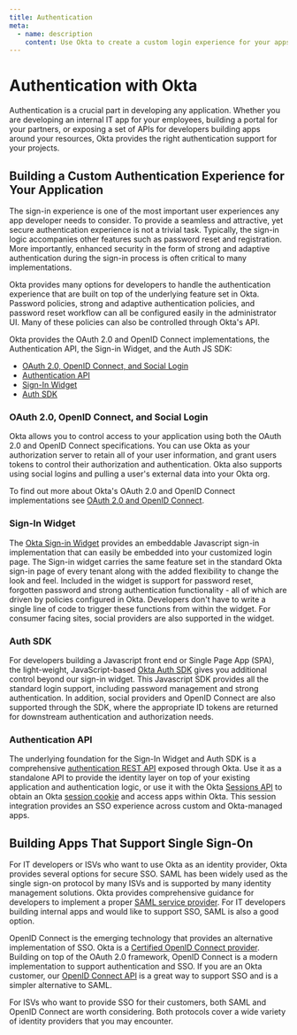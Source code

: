 ```yaml
---
title: Authentication
meta:
  - name: description
    content: Use Okta to create a custom login experience for your apps. Learn more about OAuth 2.0 and OIDC implementations, the Authentication API, and the Sign-in Widget.
---
```


# Authentication with Okta

Authentication is a crucial part in developing any application.  Whether you are developing an internal IT app for your employees, building a portal for your partners, or exposing a set of APIs for developers building apps around your resources, Okta provides the right authentication support for your projects.

## Building a Custom Authentication Experience for Your Application

The sign-in experience is one of the most important user experiences any app developer needs to consider. To provide a seamless and attractive, yet secure authentication experience is not a trivial task. Typically, the sign-in logic accompanies other features such as password reset and registration. More importantly, enhanced security in the form of strong and adaptive authentication during the sign-in process is often critical to many implementations.

Okta provides many options for developers to handle the authentication experience that are built on top of the underlying feature set in Okta. Password policies, strong and adaptive authentication policies, and password reset workflow can all be configured easily in the administrator UI. Many of these policies can also be controlled through Okta's API.

Okta provides the OAuth 2.0 and OpenID Connect implementations, the Authentication API, the Sign-in Widget, and the Auth JS SDK:

* [OAuth 2.0, OpenID Connect, and Social Login](#oauth-20-openid-connect-and-social-login)
* [Authentication API](#authentication-api)
* [Sign-In Widget](#sign-in-widget)
* [Auth SDK](#auth-sdk)

### OAuth 2.0, OpenID Connect, and Social Login

Okta allows you to control access to your application using both the OAuth 2.0 and OpenID Connect specifications. You can use Okta as your authorization server to retain all of your user information, and grant users tokens to control their authorization and authentication. Okta also supports using social logins and pulling a user's external data into your Okta org.

To find out more about Okta's OAuth 2.0 and OpenID Connect implementations see [OAuth 2.0 and OpenID Connect](/docs/concepts/auth-overview/).

### Sign-In Widget

The [Okta Sign-in Widget](/code/javascript/okta_sign-in_widget/) provides an embeddable Javascript sign-in implementation that can easily be embedded into your customized login page.  The Sign-in widget carries the same feature set in the standard Okta sign-in page of every tenant along with the added flexibility to change the look and feel.  Included in the widget is support for password reset, forgotten password and strong authentication functionality - all of which are  driven by policies configured in Okta.  Developers don't have to write a single line of code to trigger these functions from within the widget. For consumer facing sites, social providers are also supported in the widget.

### Auth SDK

For developers building a Javascript front end or Single Page App (SPA), the light-weight, JavaScript-based [Okta Auth SDK](/code/javascript/okta_auth_sdk/) gives you additional control beyond our sign-in widget.  This Javascript SDK provides all the standard login support, including password management and strong authentication.  In addition, social providers and OpenID Connect are also supported through the SDK, where the appropriate ID tokens are returned for downstream authentication and authorization needs.

### Authentication API

The underlying foundation for the Sign-In Widget and Auth SDK is a comprehensive [authentication REST API](/docs/reference/api/authn/) exposed through Okta.  Use it as a standalone API to provide the identity layer on top of your existing application and authentication logic, or use it with the Okta [Sessions API](/docs/reference/api/sessions/) to obtain an Okta [session cookie](/docs/guides/session-cookie/) and access apps within Okta. This session integration provides an SSO experience across custom and Okta-managed apps.

## Building Apps That Support Single Sign-On

For IT developers or ISVs who want to use Okta as an identity provider, Okta provides several options for secure SSO.  SAML has been widely used as the single sign-on protocol by many ISVs and is supported by many identity management solutions.  Okta provides comprehensive guidance for developers to implement a proper [SAML service provider](https://www.okta.com/integrate/documentation/saml/). For IT developers building internal apps and would like to support SSO, SAML is also a good option.

OpenID Connect is the emerging technology that provides an alternative implementation of SSO. Okta is a [Certified OpenID Connect provider](http://openid.net/certification/). Building on top of the OAuth 2.0 framework, OpenID Connect is a modern implementation to support authentication and SSO.  If you are an Okta customer, our [OpenID Connect API](/docs/reference/api/oidc/) is a great way to support SSO and is a simpler alternative to SAML.

For ISVs who want to provide SSO for their customers, both SAML and OpenID Connect are worth considering. Both protocols cover a wide variety of identity providers that you may encounter.
